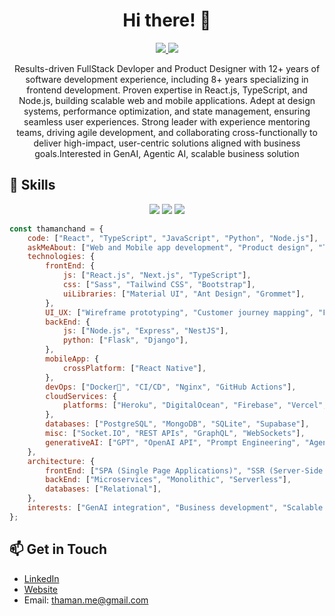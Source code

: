 <h1 align="center">Hi there! 👋</h1>
<p align="center">
  <a href="https://github.com/thamanchand">
    <img src="https://img.shields.io/badge/GitHub-@thamanchand-blue?style=flat-square&logo=github">
  </a>
  <a href="mailto:thaman.me@gmail.com">
    <img src="https://img.shields.io/badge/Email-thaman.me%40gmail.com-%23C25D7F?style=flat-square&logo=gmail">
  </a>
</p>

<p align="center">Results-driven FullStack Devloper and Product Designer with 12+ years of software development experience, including 8+ years specializing in frontend development. Proven expertise in React.js, TypeScript, and Node.js, building scalable web and mobile applications. Adept at design systems, performance optimization, and state management, ensuring seamless user experiences. Strong leader with experience mentoring teams, driving agile development, and collaborating cross-functionally to deliver high-impact, user-centric solutions aligned with business goals.Interested in GenAI, Agentic AI, scalable business solution</p>

## 🚀 Skills

<p align="center">
  <img src="https://img.shields.io/badge/Code-React-%2361DAFB?style=flat-square&logo=react">
  <img src="https://img.shields.io/badge/Code-Tailwind_CSS-%2338B2AC?style=flat-square&logo=tailwind-css">
  <img src="https://img.shields.io/badge/Code-JavaScript-%23F7DF1E?style=flat-square&logo=javascript">
</p>

```javascript
const thamanchand = {
    code: ["React", "TypeScript", "JavaScript", "Python", "Node.js"],
    askMeAbout: ["Web and Mobile app development", "Product design", "Tech consulting - GenAI"],
    technologies: {
        frontEnd: {
            js: ["React.js", "Next.js", "TypeScript"],
            css: ["Sass", "Tailwind CSS", "Bootstrap"],
            uiLibraries: ["Material UI", "Ant Design", "Grommet"],
        },
        UI_UX: ["Wireframe prototyping", "Customer journey mapping", "Figma", "Sketch", "Adobe XD"],
        backEnd: {
            js: ["Node.js", "Express", "NestJS"],
            python: ["Flask", "Django"],
        },
        mobileApp: {
            crossPlatform: ["React Native"],
        },
        devOps: ["Docker🐳", "CI/CD", "Nginx", "GitHub Actions"],
        cloudServices: {
            platforms: ["Heroku", "DigitalOcean", "Firebase", "Vercel", "Netlify"],
        },
        databases: ["PostgreSQL", "MongoDB", "SQLite", "Supabase"],
        misc: ["Socket.IO", "REST APIs", "GraphQL", "WebSockets"],
        generativeAI: ["GPT", "OpenAI API", "Prompt Engineering", "Agentic AI"],
    },
    architecture: {
        frontEnd: ["SPA (Single Page Applications)", "SSR (Server-Side Rendering)", "Static Site Generation"],
        backEnd: ["Microservices", "Monolithic", "Serverless"],
        databases: ["Relational"], 
    },
    interests: ["GenAI integration", "Business development", "Scalable systems", "Open-source contributions"],
};
```


## 📫 Get in Touch

- [LinkedIn](https://www.linkedin.com/in/thamanchand/)
- [Website](thaman.netlify.app)
- Email: <thaman.me@gmail.com>
